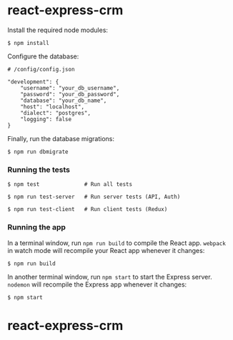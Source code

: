 # react-express-crm

Install the required node modules:

```
$ npm install
```

Configure the database:

```
# /config/config.json

"development": {
    "username": "your_db_username",
    "password": "your_db_password",
    "database": "your_db_name",
    "host": "localhost",
    "dialect": "postgres",
    "logging": false
}
```

Finally, run the database migrations:

```
$ npm run dbmigrate
```

### Running the tests

```
$ npm test              # Run all tests

$ npm run test-server   # Run server tests (API, Auth)

$ npm run test-client   # Run client tests (Redux)
```

### Running the app

In a terminal window, run `npm run build` to compile the React app. `webpack` in watch mode will recompile your React app whenever it changes:

```
$ npm run build
```

In another terminal window, run `npm start` to start the Express server. `nodemon` will recompile the Express app whenever it changes:

```
$ npm start
```
# react-express-crm
